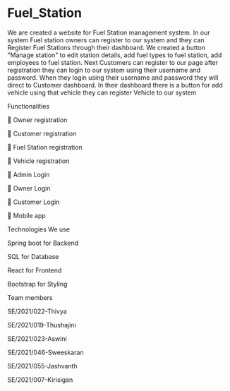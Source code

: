 # Fuel_Station
We are created a website for Fuel Station management system. In our system Fuel station owners can register to our system and they can Register Fuel Stations through their dashboard. We created a button "Manage station" to edit station details, add fuel types to fuel station, add employees to fuel station. Next Customers can register to our page after registration they can login to our system using their username and password. When they login using their username and password they will direct to Customer dashboard. In their dashboard there is a button for add vehicle using that vehicle they can register Vehicle to our system 

Functionalities 

  	Owner registration

  	Customer registration

  	Fuel Station registration

  	Vehicle registration

  	Admin Login

  	Owner Login

  	Customer Login

  	Mobile app 


Technologies We use 

  Spring boot for Backend

  SQL for Database

  React for Frontend

  Bootstrap for Styling 


Team members

  SE/2021/022-Thivya

  SE/2021/019-Thushajini

  SE/2021/023-Aswini

  SE/2021/046-Sweeskaran

  SE/2021/055-Jashvanth

  SE/2021/007-Kirisigan


